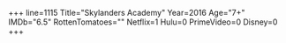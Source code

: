 +++
line=1115
Title="Skylanders Academy"
Year=2016
Age="7+"
IMDb="6.5"
RottenTomatoes=""
Netflix=1
Hulu=0
PrimeVideo=0
Disney=0
+++

